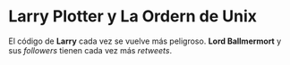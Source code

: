 # Larry Plotter y La Ordern de Unix

El código de **Larry** cada vez se vuelve más peligroso.
**Lord Ballmermort** y sus *followers* tienen cada vez más *retweets*.

